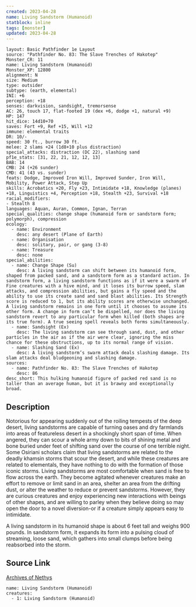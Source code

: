 ```yaml
---
created: 2023-04-28
name: Living Sandstorm (Humanoid)
statblock: inline
tags: [monster]
updated: 2023-04-28
---
```

```statblock
layout: Basic Pathfinder 1e Layout
source: "Pathfinder No. 83: The Slave Trenches of Hakotep"
Monster_CR: 11
name: Living Sandstorm (Humanoid)
Monster_XP: 12800
alignment: N
size: Medium
type: outsider
subtype: (earth, elemental)
INI: +6
perception: +18
senses: darkvision, sandsight, tremorsense
AC: 26, touch 17, flat-footed 19 (dex +6, dodge +1, natural +9)
HP: 147
hit_dice: 14d10+70
saves: Fort +9, Ref +15, Will +12
immune: elemental traits
DR: 10/-
speed: 30 ft., burrow 30 ft.
melee: 2 slams +24 (1d8+10 plus distraction)
special_attacks: distraction (DC 22), slashing sand
pf1e_stats: [31, 22, 21, 12, 12, 13]
BAB: 14
CMB: 24 (+26 sunder)
CMD: 41 (43 vs. sunder)
feats: Dodge, Improved Iron Will, Improved Sunder, Iron Will, Mobility, Power Attack, Step Up
skills: Acrobatics +20, Fly +23, Intimidate +18, Knowledge (planes) +18, Linguistics +4, Perception +18, Stealth +23, Survival +18
racial_modifiers:
- Stealth 8
languages: Aquan, Auran, Common, Ignan, Terran
special_qualities: change shape (humanoid form or sandstorm form; polymorph), compression
ecology:
  - name: Environment
    desc: any desert (Plane of Earth)
  - name: Organisation
    desc: solitary, pair, or gang (3-8)
  - name: Treasure
    desc: none
special_abilities:
  - name: Change Shape (Su)
    desc: A living sandstorm can shift between its humanoid form, shaped from packed sand, and a sandstorm form as a standard action. In sandstorm form, a living sandstorm functions as if it were a swarm of Fine creatures with a hive mind, and it loses its burrow speed, slam attacks, and compression abilities, but gains a fly speed and the ability to use its create sand and sand blast abilities. Its Strength score is reduced to 1, but its ability scores are otherwise unchanged. A living sandstorm remains in one form until it chooses to assume its other form. A change in form can’t be dispelled, nor does the living sandstorm revert to any particular form when killed (both shapes are its true form). A true seeing spell reveals both forms simultaneously.
  - name: Sandsight (Ex)
    desc: The living sandstorm can see through sand, dust, and other particles in the air as if the air were clear, ignoring the miss chance for these obstructions, up to its normal range of vision.
  - name: Slashing Sand (Ex)
    desc: A living sandstorm’s swarm attack deals slashing damage. Its slam attacks deal bludgeoning and slashing damage.
sources:
  - name: Pathfinder No. 83: The Slave Trenches of Hakotep
    desc: 86
desc_short: This hulking humanoid figure of packed red sand is no taller than an average human, but it is brawny and exceptionally broad.
```
## Description
Notorious for appearing suddenly out of the roiling tempests of the deep desert, living sandstorms are capable of turning oases and dry farmlands into areas of featureless desert in a shockingly short span of time. When angered, they can scour a whole army down to bits of shining metal and bone buried under feet of shifting sand over the course of one terrible night. Some Osiriani scholars claim that living sandstorms are related to the deadly khamsin storms that scour the desert, and while these creatures are related to elementals, they have nothing to do with the formation of those iconic storms. Living sandstorms are most comfortable when sand is free to flow across the earth. They become agitated whenever creatures make an effort to remove or limit sand in an area, shelter an area from the drifting dust, or alter the weather to reduce or prevent sandstorms. However, they are curious creatures and enjoy experiencing new interactions with beings of other shapes, and are willing to parley when they believe doing so may open the door to a novel diversion-or if a creature simply appears easy to intimidate.

A living sandstorm in its humanoid shape is about 6 feet tall and weighs 900 pounds. In sandstorm form, it expands its form into a pulsing cloud of streaming, loose sand, which gathers into small clumps before being reabsorbed into the storm.
## Source Link
[Archives of Nethys](https://aonprd.com/MonsterDisplay.aspx?ItemName=Living%20Sandstorm%20(Humanoid))
```encounter-table
name: Living Sandstorm (Humanoid)
creatures:
  - 1: Living Sandstorm (Humanoid)
```
